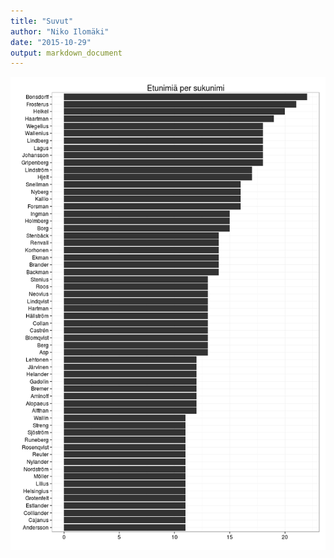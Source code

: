 ```yaml
---
title: "Suvut"
author: "Niko Ilomäki"
date: "2015-10-29"
output: markdown_document
---
```




![plot of chunk suvut](figure/suvut-1.png) 

